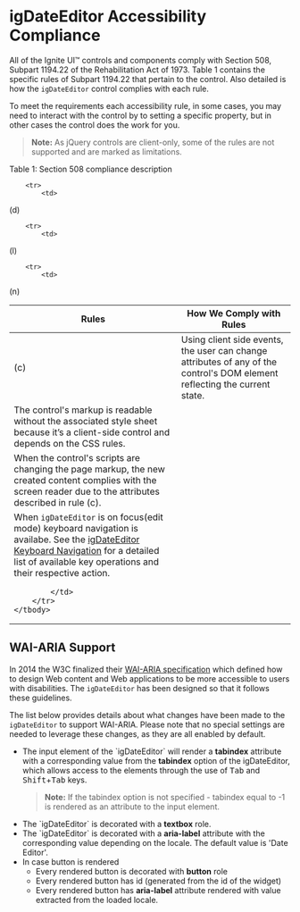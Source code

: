 <!--
|metadata|
{
    "fileName": "igdateeditor-accessibility-compliance",
    "controlName": "igEditors",
    "tags": ["Editing","Section 508"]
}
|metadata|
-->

# igDateEditor Accessibility Compliance

All of the Ignite UI™ controls and components comply with Section 508, Subpart 1194.22 of the Rehabilitation Act of 1973. Table 1 contains the specific rules of Subpart 1194.22 that pertain to the control. Also detailed is how the `igDateEditor` control complies with each rule.

To meet the requirements each accessibility rule, in some cases, you may need to interact with the control by to setting a specific property, but in other cases the control does the work for you.

> **Note:** As jQuery controls are client-only, some of the rules are not supported and are marked as limitations.

Table 1: Section 508 compliance description
<table class="table">
    <thead>
        <tr>
            <th>
Rules
            </th>
            <th>
How We Comply with Rules
            </th>
        </tr>
    </thead>
    <tbody>
        <tr>
            <td>
(c)
            </td>
            <td>
Using client side events, the user can change attributes of any of the control's DOM element reflecting the current state.
            </td>
        </tr>

        <tr>
            <td>
(d)
            </td>
            <td>
The control's markup is readable without the associated style sheet because it’s a client-side control and depends on the CSS rules.
            </td>
        </tr>

        <tr>
            <td>
(l)
            </td>
            <td>
When the control's scripts are changing the page markup, the new created content complies with the screen reader due to the attributes described in rule (c).
            </td>
        </tr>

        <tr>
            <td>
(n)
            </td>
            <td>
                When `igDateEditor` is on focus(edit mode) keyboard navigation is availabe. See the
[igDateEditor Keyboard Navigation](igDateEditor-Keyboard-Navigation.html) for a detailed list of available key operations and their respective action.
                
            </td>
        </tr>
    </tbody>
</table>

## <a id="wai-aria"></a> WAI-ARIA Support

In 2014 the W3C finalized their [WAI-ARIA specification](http://www.w3.org/TR/wai-aria/) which defined how to design Web content and Web applications to be more accessible to users with disabilities. The `igDateEditor` has been designed so that it follows these guidelines.

The list below provides details about what changes have been made to the `igDateEditor` to support WAI-ARIA. Please note that no special settings are  needed to leverage these changes, as they are all enabled by default.

<ul>
<li>The input element of the `igDateEditor` will render a <b>tabindex</b> attribute with a corresponding value from the <b>tabindex</b> option of the igDateEditor, which allows access to the elements through the use of <kbd>Tab</kbd> and <kbd>Shift</kbd>+<kbd>Tab</kbd> keys.

>**Note:** If the tabindex option is not specified - tabindex equal to -1 is rendered as an attribute to the input element.</li>

<li>The `igDateEditor` is decorated with a <b>textbox</b> role. 

<li>The `igDateEditor` is decorated with a <b>aria-label</b> attribute with the corresponding value depending on the locale. The default value is 'Date Editor'. </li>

<li>In case button is rendered
<ul>
<li>Every rendered button is decorated with <b>button</b> role
<li>Every rendered button has id (generated from the id of the widget) 
<li>Every rendered button has <b>aria-label</b> attribute rendered with value extracted from the loaded locale. </li>
</ul>
</li> 